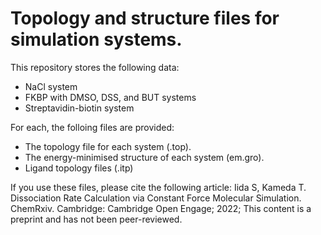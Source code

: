 # Topology and structure files for simulation systems.

This repository stores the following data: 
- NaCl system
- FKBP with DMSO, DSS, and BUT systems
- Streptavidin-biotin system

For each, the folloing files are provided:
- The topology file for each system (.top). 
- The energy-minimised structure of each system (em.gro).
- Ligand topology files (.itp)

If you use these files, please cite the following article:
Iida S, Kameda T. Dissociation Rate Calculation via Constant Force Molecular Simulation. ChemRxiv. Cambridge: Cambridge Open Engage; 2022;  This content is a preprint and has not been peer-reviewed.
